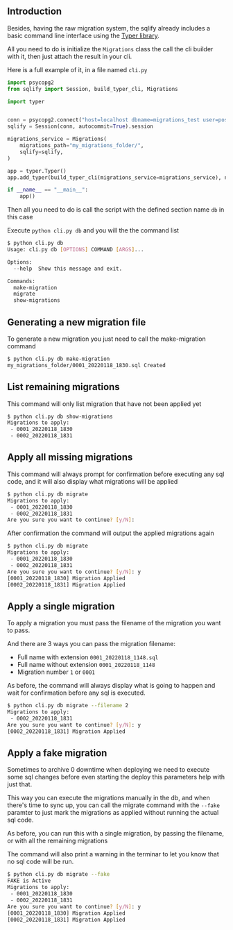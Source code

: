 ## Introduction

Besides, having the raw migration system, the sqlify already includes a basic command line interface using the
[Typer library](https://github.com/tiangolo/typer).

All you need to do is initialize the `Migrations` class the call the cli builder with it, then just attach the result
in your cli.

Here is a full example of it, in a file named `cli.py`

```python
import psycopg2
from sqlify import Session, build_typer_cli, Migrations

import typer


conn = psycopg2.connect("host=localhost dbname=migrations_test user=postgres password=postgres")
sqlify = Session(conn, autocommit=True).session

migrations_service = Migrations(
    migrations_path="my_migrations_folder/",
    sqlify=sqlify,
)

app = typer.Typer()
app.add_typer(build_typer_cli(migrations_service=migrations_service), name="db")

if __name__ == "__main__":
    app()
```

Then all you need to do is call the script with the defined section name `db` in this case

Execute `python cli.py db` and you will the the command list
```bash
$ python cli.py db
Usage: cli.py db [OPTIONS] COMMAND [ARGS]...

Options:
  --help  Show this message and exit.

Commands:
  make-migration
  migrate
  show-migrations
```


## Generating a new migration file

To generate a new migration you just need to call the make-migration command
```bash
$ python cli.py db make-migration
my_migrations_folder/0001_20220118_1830.sql Created
```


## List remaining migrations

This command will only list migration that have not been applied yet
```bash
$ python cli.py db show-migrations
Migrations to apply:
 - 0001_20220118_1830
 - 0002_20220118_1831
```


## Apply all missing migrations

This command will always prompt for confirmation before executing any sql code, and it will also display what migrations
will be applied
```bash
$ python cli.py db migrate
Migrations to apply:
 - 0001_20220118_1830
 - 0002_20220118_1831
Are you sure you want to continue? [y/N]: 
```

After confirmation the command will output the applied migrations again
```bash
$ python cli.py db migrate
Migrations to apply:
 - 0001_20220118_1830
 - 0002_20220118_1831
Are you sure you want to continue? [y/N]: y
[0001_20220118_1830] Migration Applied
[0002_20220118_1831] Migration Applied
```


## Apply a single migration

To apply a migration you must pass the filename of the migration you want to pass.

And there are 3 ways you can pass the migration filename:
- Full name with extension `0001_20220118_1148.sql`
- Full name without extension `0001_20220118_1148`
- Migration number `1` or `0001`

As before, the command will always display what is going to happen and wait for confirmation before any sql 
is executed.

```bash
$ python cli.py db migrate --filename 2
Migrations to apply:
 - 0002_20220118_1831
Are you sure you want to continue? [y/N]: y
[0002_20220118_1831] Migration Applied
```


## Apply a fake migration

Sometimes to archive 0 downtime when deploying we need to execute some sql changes before even starting the deploy
this parameters help with just that.

This way you can execute the migrations manually in the db, and when there's time to sync up, you can call the migrate
command with the `--fake` paramter to just mark the migrations as applied without running the actual sql code.

As before, you can run this with a single migration, by passing the filename, or with all the remaining migrations

The command will also print a warning in the terminar to let you know that no sql code will be run.

```bash
$ python cli.py db migrate --fake
FAKE is Active
Migrations to apply:
 - 0001_20220118_1830
 - 0002_20220118_1831
Are you sure you want to continue? [y/N]: y
[0001_20220118_1830] Migration Applied
[0002_20220118_1831] Migration Applied
```
